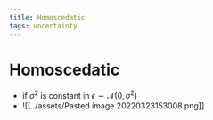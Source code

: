 ```yaml
---
title: Homoscedatic
tags: uncertainty
---
```


# Homoscedatic
- if $\sigma^{2}$ is constant in $\epsilon \sim \mathcal{N}(0, \sigma^{2})$
- ![[../assets/Pasted image 20220323153008.png]]








































